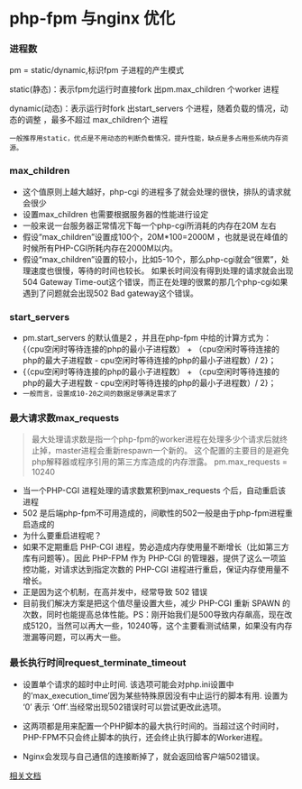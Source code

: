 # php-fpm 与nginx 优化


### 进程数

pm = static/dynamic,标识fpm 子进程的产生模式

static(静态)：表示fpm允运行时直接fork 出pm.max_children 个worker 进程

dynamic(动态)：表示运行时fork 出start_servers 个进程，随着负载的情况，动态的调整 ，最多不超过 max_children个 进程

`一般推荐用static，优点是不用动态的判断负载情况，提升性能，缺点是多占用些系统内存资源。`

### max_children
- 这个值原则上越大越好，php-cgi 的进程多了就会处理的很快，排队的请求就会很少
- 设置max_children 也需要根据服务器的性能进行设定
- 一般来说一台服务器正常情况下每一个php-cgi所消耗的内存在20M 左右
- 假设“max_children”设置成100个，20M*100=2000M ，也就是说在峰值的时候所有PHP-CGI所耗内存在2000M以内。
- 假设“max_children”设置的较小，比如5-10个，那么php-cgi就会“很累”，处理速度也很慢，等待的时间也较长。 如果长时间没有得到处理的请求就会出现504 Gateway Time-out这个错误，而正在处理的很累的那几个php-cgi如果遇到了问题就会出现502 Bad gateway这个错误。

### start_servers
- pm.start_servers 的默认值是2 ，并且在php-fpm 中给的计算方式为： {（cpu空闲时等待连接的php的最小子进程数） + （cpu空闲时等待连接的php的最大子进程数 - cpu空闲时等待连接的php的最小子进程数）/ 2}；
- {（cpu空闲时等待连接的php的最小子进程数） + （cpu空闲时等待连接的php的最大子进程数 - cpu空闲时等待连接的php的最小子进程数）/ 2}；
- `一般而言，设置成10-20之间的数据足够满足需求了`


### 最大请求数max_requests

> 最大处理请求数是指一个php-fpm的worker进程在处理多少个请求后就终止掉，master进程会重新respawn一个新的。
这个配置的主要目的是避免php解释器或程序引用的第三方库造成的内存泄露。
pm.max_requests = 10240

-  当一个PHP-CGI 进程处理的请求数累积到max_requests 个后，自动重启该进程
- 502 是后端php-fpm不可用造成的，间歇性的502一般是由于php-fpm进程重启造成的
- 为什么要重启进程呢？
- 如果不定期重启 PHP-CGI 进程，势必造成内存使用量不断增长（比如第三方库有问题等）。因此 PHP-FPM 作为 PHP-CGI 的管理器，提供了这么一项监控功能，对请求达到指定次数的 PHP-CGI 进程进行重启，保证内存使用量不增长。
- 正是因为这个机制，在高并发中，经常导致 502 错误
- 目前我们解决方案是把这个值尽量设置大些，减少 PHP-CGI 重新 SPAWN 的次数，同时也能提高总体性能。PS：刚开始我们是500导致内存飙高，现在改成5120，当然可以再大一些，10240等，这个主要看测试结果，如果没有内存泄漏等问题，可以再大一些。

### 最长执行时间request_terminate_timeout
- 设置单个请求的超时中止时间. 该选项可能会对php.ini设置中的’max_execution_time’因为某些特殊原因没有中止运行的脚本有用. 设置为 ‘0’ 表示 ‘Off’.当经常出现502错误时可以尝试更改此选项。

- 这两项都是用来配置一个PHP脚本的最大执行时间的。当超过这个时间时，PHP-FPM不只会终止脚本的执行，还会终止执行脚本的Worker进程。
- Nginx会发现与自己通信的连接断掉了，就会返回给客户端502错误。

[相关文档](https://www.kancloud.cn/digest/php-src/136260)